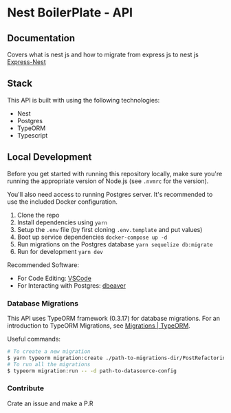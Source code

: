 # Nest  BoilerPlate - API


## Documentation 

Covers what is nest js and how to migrate from express js to nest js [Express-Nest](./documentation/express-nest.md)

## Stack

This API is built with using the following technologies:

- Nest
- Postgres
- TypeORM
- Typescript


## Local Development

Before you get started with running this repository locally, make sure you're running the appropriate version of Node.js (see `.nvmrc` for the version).

You'll also need access to running Postgres server. It's recommended to use the included Docker configuration.

1. Clone the repo
2. Install dependencies using `yarn`
3. Setup the `.env` file (by first cloning `.env.template` and put values)
4. Boot up service dependencies `docker-compose up -d`
5. Run migrations on the Postgres database `yarn sequelize db:migrate`
6. Run for development `yarn dev`

Recommended Software:

- For Code Editing: [VSCode](https://code.visualstudio.com/)
- For Interacting with Postgres: [dbeaver](https://dbeaver.io/download/)

### Database Migrations

This API uses TypeORM framework (0.3.17) for database migrations. For an introduction to
TypeORM Migrations, see [Migrations | TypeORM](https://typeorm.io/migrations).

Useful commands:

```sh
# To create a new migration
$ yarn typeorm migration:create ./path-to-migrations-dir/PostRefactoring
# To run all the migrations
$ typeorm migration:run -- -d path-to-datasource-config
```


### Contribute

Crate an issue and make a P.R
